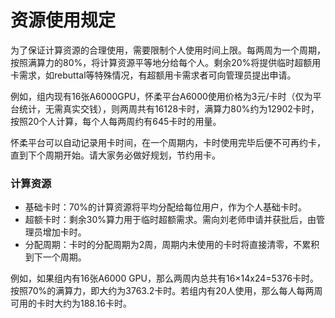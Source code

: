 # 资源使用规定

为了保证计算资源的合理使用，需要限制个人使用时间上限。每两周为一个周期，按照满算力的80%，将计算资源平等地分给每个人。剩余20%将提供临时超额用卡需求，如rebuttal等特殊情况，有超额用卡需求者可向管理员提出申请。



例如，组内现有16张A6000GPU，怀柔平台A6000使用价格为3元/卡时（仅为平台统计，无需真实交钱），则两周共有16128卡时，满算力80%约为12902卡时，按照20个人计算，每个人每两周约有645卡时的用量。



怀柔平台可以自动记录用卡时间，在一个周期内，卡时使用完毕后便不可再约卡，直到下个周期开始。请大家务必做好规划，节约用卡。

### 计算资源

* 基础卡时：70%的计算资源将平均分配给每位用户，作为个人基础卡时。
* 超额卡时：剩余30%算力用于临时超额需求。需向刘老师申请并获批后，由管理员增加卡时。
* 分配周期：卡时的分配周期为2周，周期内未使用的卡时将直接清零，不累积到下一个周期。

例如，如果组内有16张A6000 GPU，那么两周内总共有16×14x24=5376卡时。按照70%的满算力，即大约为3763.2卡时。若组内有20人使用，那么每人每两周可用的卡时大约为188.16卡时。
